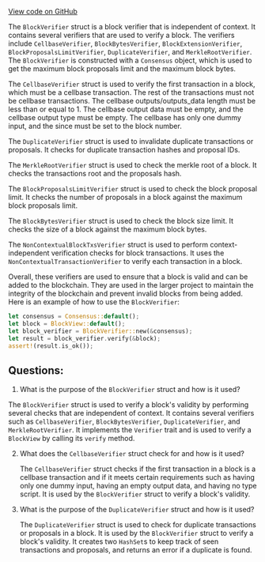 [View code on GitHub](https://github.com/nervosnetwork/ckb/verification/src/block_verifier.rs)

The `BlockVerifier` struct is a block verifier that is independent of context. It contains several verifiers that are used to verify a block. The verifiers include `CellbaseVerifier`, `BlockBytesVerifier`, `BlockExtensionVerifier`, `BlockProposalsLimitVerifier`, `DuplicateVerifier`, and `MerkleRootVerifier`. The `BlockVerifier` is constructed with a `Consensus` object, which is used to get the maximum block proposals limit and the maximum block bytes.

The `CellbaseVerifier` struct is used to verify the first transaction in a block, which must be a cellbase transaction. The rest of the transactions must not be cellbase transactions. The cellbase outputs/outputs_data length must be less than or equal to 1. The cellbase output data must be empty, and the cellbase output type must be empty. The cellbase has only one dummy input, and the since must be set to the block number.

The `DuplicateVerifier` struct is used to invalidate duplicate transactions or proposals. It checks for duplicate transaction hashes and proposal IDs.

The `MerkleRootVerifier` struct is used to check the merkle root of a block. It checks the transactions root and the proposals hash.

The `BlockProposalsLimitVerifier` struct is used to check the block proposal limit. It checks the number of proposals in a block against the maximum block proposals limit.

The `BlockBytesVerifier` struct is used to check the block size limit. It checks the size of a block against the maximum block bytes.

The `NonContextualBlockTxsVerifier` struct is used to perform context-independent verification checks for block transactions. It uses the `NonContextualTransactionVerifier` to verify each transaction in a block.

Overall, these verifiers are used to ensure that a block is valid and can be added to the blockchain. They are used in the larger project to maintain the integrity of the blockchain and prevent invalid blocks from being added. Here is an example of how to use the `BlockVerifier`:

```rust
let consensus = Consensus::default();
let block = BlockView::default();
let block_verifier = BlockVerifier::new(&consensus);
let result = block_verifier.verify(&block);
assert!(result.is_ok());
```
## Questions: 
 1. What is the purpose of the `BlockVerifier` struct and how is it used?
   
   The `BlockVerifier` struct is used to verify a block's validity by performing several checks that are independent of context. It contains several verifiers such as `CellbaseVerifier`, `BlockBytesVerifier`, `DuplicateVerifier`, and `MerkleRootVerifier`. It implements the `Verifier` trait and is used to verify a `BlockView` by calling its `verify` method.

2. What does the `CellbaseVerifier` struct check for and how is it used?
   
   The `CellbaseVerifier` struct checks if the first transaction in a block is a cellbase transaction and if it meets certain requirements such as having only one dummy input, having an empty output data, and having no type script. It is used by the `BlockVerifier` struct to verify a block's validity.

3. What is the purpose of the `DuplicateVerifier` struct and how is it used?
   
   The `DuplicateVerifier` struct is used to check for duplicate transactions or proposals in a block. It is used by the `BlockVerifier` struct to verify a block's validity. It creates two `HashSet`s to keep track of seen transactions and proposals, and returns an error if a duplicate is found.